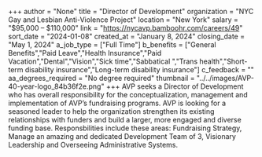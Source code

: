 +++
author = "None"
title = "Director of Development"
organization = "NYC Gay and Lesbian Anti-Violence Project"
location = "New York"
salary = "$95,000 – $110,000"
link = "https://nycavp.bamboohr.com/careers/49"
sort_date = "2024-01-08"
created_at = "January 8, 2024"
closing_date = "May 1, 2024"
a_job_type = ["Full Time"]
b_benefits = ["General Benefits","Paid Leave","Health Insurance","Paid Vacation","Dental","Vision","Sick time","Sabbatical ","Trans health","Short-term disability insurance","Long-term disability insurance"]
c_feedback = ""
aa_degrees_required = "No degree required"
thumbnail = "../../images/AVP-40-year-logo_84b36f2e.png"
+++
AVP seeks a Director of Development who has overall responsibility for the conceptualization, management and implementation of AVP’s fundraising programs. AVP is looking for a seasoned leader to help the organization strengthen its existing relationships with funders and build a larger, more engaged and diverse funding base. Responsbilities include these areas: Fundraising Strategy, Manage an amazing and dedicated Development Team of 3, Visionary Leadership and Overseeing Administrative Systems.